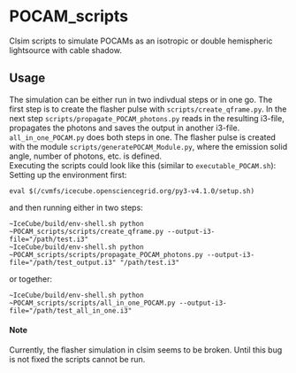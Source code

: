 # POCAM_scripts
Clsim scripts to simulate POCAMs as an isotropic or double hemispheric lightsource with cable shadow.

## Usage
The simulation can be either run in two indivdual steps or in one go. The first step is to create the flasher pulse with `scripts/create_qframe.py`. In the next step `scripts/propagate_POCAM_photons.py` reads in the resulting i3-file, propagates the photons and saves the output in another i3-file. `all_in_one_POCAM.py` does both steps in one. 
The flasher pulse is created with the module `scripts/generatePOCAM_Module.py`, where the emission solid angle, number of photons, etc. is defined.  
Executing the scripts could look like this (similar to `executable_POCAM.sh`):
Setting up the environment first:
```
eval $(/cvmfs/icecube.opensciencegrid.org/py3-v4.1.0/setup.sh)
```
and then running either in two steps:
```
~IceCube/build/env-shell.sh python ~POCAM_scripts/scripts/create_qframe.py --output-i3-file="/path/test.i3"
~IceCube/build/env-shell.sh python ~POCAM_scripts/scripts/propagate_POCAM_photons.py --output-i3-file="/path/test_output.i3" "/path/test.i3"
```
or together:
```
~IceCube/build/env-shell.sh python ~POCAM_scripts/scripts/all_in_one_POCAM.py --output-i3-file="/path/test_all_in_one.i3" 
```

#### Note
Currently, the flasher simulation in clsim seems to be broken. Until this bug is not fixed the scripts cannot be run. 
